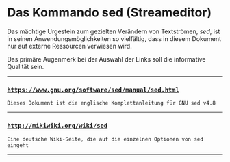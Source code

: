# Das Kommando sed (Streameditor)

Das mächtige Urgestein zum gezielten Verändern von Textströmen, *sed*, ist in seinen Anwendungsmöglichkeiten so vielfältig, dass in diesem Dokument nur auf externe Ressourcen verwiesen wird.

Das primäre Augenmerk bei der Auswahl der Links soll die informative Qualität sein.

---

### [`https://www.gnu.org/software/sed/manual/sed.html`](https://www.gnu.org/software/sed/manual/sed.html)
`Dieses Dokument ist die englische Komplettanleitung für GNU sed v4.8`

---

### [`http://mikiwiki.org/wiki/sed`](http://mikiwiki.org/wiki/sed)
`Eine deutsche Wiki-Seite, die auf die einzelnen Optionen von sed eingeht`

---
